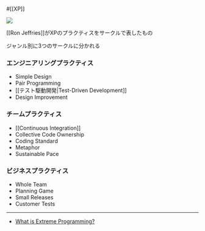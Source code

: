 #[[XP]]

![](https://ronjeffries.com/xprog/what-is-extreme-programming/circlesthumb.jpg)

[[Ron Jeffries]]がXPのプラクティスをサークルで表したもの

ジャンル別に3つのサークルに分かれる

### エンジニアリングプラクティス

- Simple Design
- Pair Programming
- [[テスト駆動開発|Test-Driven Development]]
- Design Improvement

### チームプラクティス

- [[Continuous Integration]]
- Collective Code Ownership
- Coding Standard
- Metaphor
- Sustainable Pace

### ビジネスプラクティス

- Whole Team
- Planning Game
- Small Releases
- Customer Tests

---

- [What is Extreme Programming?](https://ronjeffries.com/xprog/what-is-extreme-programming/)